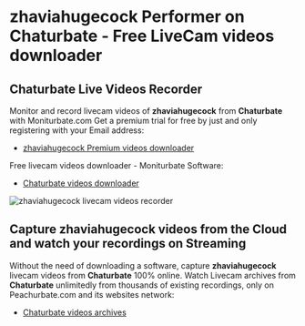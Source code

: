 # zhaviahugecock Performer on Chaturbate - Free LiveCam videos downloader

## Chaturbate Live Videos Recorder

Monitor and record livecam videos of **zhaviahugecock** from **Chaturbate** with Moniturbate.com
Get a premium trial for free by just and only registering with your Email address:
* [zhaviahugecock Premium videos downloader](https://moniturbate.com/request-demo-licence-key.html)

Free livecam videos downloader - Moniturbate Software:
* [Chaturbate videos downloader](https://moniturbate.com/moniturbate-download-software.html)

![zhaviahugecock livecam videos recorder](https://peachurnet.com/templates/moniturbate-software.png)


## Capture zhaviahugecock videos from the Cloud and watch your recordings on Streaming

Without the need of downloading a software, capture **zhaviahugecock** livecam videos from **Chaturbate** 100% online.
Watch Livecam archives from **Chaturbate** unlimitedly from thousands of existing recordings, only on Peachurbate.com and its websites network:
* [Chaturbate videos archives](https://peachurnet.com/)